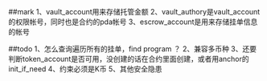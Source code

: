 
##mark
1、vault_account用来存储托管金额
2、vault_authory是vault_account的权限帐号，同时也是合约的pda帐号
3、escrow_account是用来存储挂单信息的帐号

##todo
1、怎么查询遍历所有的挂单，find program ？
2、兼容多币种
3、还要判断token_account是否可用，没创建的话在合约里面创建，或者用anchor的init_if_need
4、约束必须是K币
5、其他安全隐患